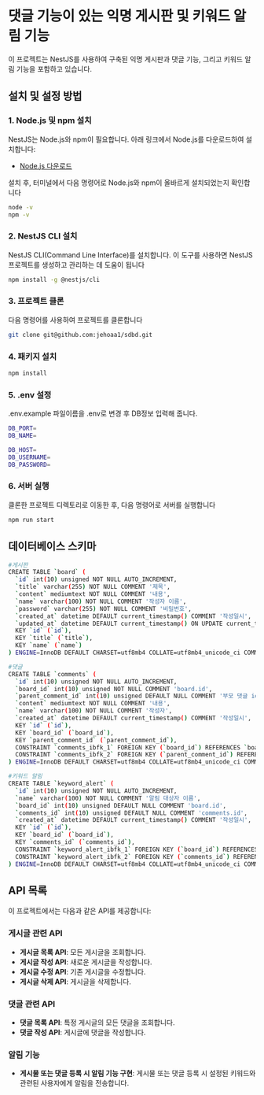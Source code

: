 # 댓글 기능이 있는 익명 게시판 및 키워드 알림 기능

이 프로젝트는 NestJS를 사용하여 구축된 익명 게시판과 댓글 기능, 그리고 키워드 알림 기능을 포함하고 있습니다.

## 설치 및 설정 방법

### 1. Node.js 및 npm 설치

NestJS는 Node.js와 npm이 필요합니다. 아래 링크에서 Node.js를 다운로드하여 설치합니다:

- [Node.js 다운로드](https://nodejs.org/)

설치 후, 터미널에서 다음 명령어로 Node.js와 npm이 올바르게 설치되었는지 확인합니다

```bash
node -v
npm -v
```

### 2. NestJS CLI 설치

NestJS CLI(Command Line Interface)를 설치합니다. 이 도구를 사용하면 NestJS 프로젝트를 생성하고 관리하는 데 도움이 됩니다

```bash
npm install -g @nestjs/cli
```

### 3. 프로젝트 클론

다음 명령어를 사용하여 프로젝트를 클론합니다

```bash
git clone git@github.com:jehoaa1/sdbd.git
```

### 4. 패키지 설치

```bash
npm install
```

### 5. .env 설정

.env.example 파일이름을 .env로 변경 후 DB정보 입력해 줍니다.

```bash
DB_PORT=
DB_NAME=

DB_HOST=
DB_USERNAME=
DB_PASSWORD=
```

### 6. 서버 실행

클론한 프로젝트 디렉토리로 이동한 후, 다음 명령어로 서버를 실행합니다

```bash
npm run start
```

## 데이터베이스 스키마

```bash
#게시판
CREATE TABLE `board` (
  `id` int(10) unsigned NOT NULL AUTO_INCREMENT,
  `title` varchar(255) NOT NULL COMMENT '제목',
  `content` mediumtext NOT NULL COMMENT '내용',
  `name` varchar(100) NOT NULL COMMENT '작성자 이름',
  `password` varchar(255) NOT NULL COMMENT '비밀번호',
  `created_at` datetime DEFAULT current_timestamp() COMMENT '작성일시',
  `updated_at` datetime DEFAULT current_timestamp() ON UPDATE current_timestamp() COMMENT '수정일시',
  KEY `id` (`id`),
  KEY `title` (`title`),
  KEY `name` (`name`)
) ENGINE=InnoDB DEFAULT CHARSET=utf8mb4 COLLATE=utf8mb4_unicode_ci COMMENT='게시판';
```

```bash
#댓글
CREATE TABLE `comments` (
  `id` int(10) unsigned NOT NULL AUTO_INCREMENT,
  `board_id` int(10) unsigned NOT NULL COMMENT 'board.id',
  `parent_comment_id` int(10) unsigned DEFAULT NULL COMMENT '부모 댓글 id',
  `content` mediumtext NOT NULL COMMENT '내용',
  `name` varchar(100) NOT NULL COMMENT '작성자',
  `created_at` datetime DEFAULT current_timestamp() COMMENT '작성일시',
  KEY `id` (`id`),
  KEY `board_id` (`board_id`),
  KEY `parent_comment_id` (`parent_comment_id`),
  CONSTRAINT `comments_ibfk_1` FOREIGN KEY (`board_id`) REFERENCES `board` (`id`) ON DELETE CASCADE,
  CONSTRAINT `comments_ibfk_2` FOREIGN KEY (`parent_comment_id`) REFERENCES `comments` (`id`) ON DELETE CASCADE
) ENGINE=InnoDB DEFAULT CHARSET=utf8mb4 COLLATE=utf8mb4_unicode_ci COMMENT='댓글';

```

```bash
#키워드 알림
CREATE TABLE `keyword_alert` (
  `id` int(10) unsigned NOT NULL AUTO_INCREMENT,
  `name` varchar(100) NOT NULL COMMENT '알림 대상자 이름',
  `board_id` int(10) unsigned DEFAULT NULL COMMENT 'board.id',
  `comments_id` int(10) unsigned DEFAULT NULL COMMENT 'comments.id',
  `created_at` datetime DEFAULT current_timestamp() COMMENT '작성일시',
  KEY `id` (`id`),
  KEY `board_id` (`board_id`),
  KEY `comments_id` (`comments_id`),
  CONSTRAINT `keyword_alert_ibfk_1` FOREIGN KEY (`board_id`) REFERENCES `board` (`id`) ON DELETE CASCADE,
  CONSTRAINT `keyword_alert_ibfk_2` FOREIGN KEY (`comments_id`) REFERENCES `comments` (`id`) ON DELETE CASCADE
) ENGINE=InnoDB DEFAULT CHARSET=utf8mb4 COLLATE=utf8mb4_unicode_ci COMMENT='키워드 알림';
```

## API 목록

이 프로젝트에서는 다음과 같은 API를 제공합니다:

### 게시글 관련 API

- **게시글 목록 API**: 모든 게시글을 조회합니다.
- **게시글 작성 API**: 새로운 게시글을 작성합니다.
- **게시글 수정 API**: 기존 게시글을 수정합니다.
- **게시글 삭제 API**: 게시글을 삭제합니다.

### 댓글 관련 API

- **댓글 목록 API**: 특정 게시글의 모든 댓글을 조회합니다.
- **댓글 작성 API**: 게시글에 댓글을 작성합니다.

### 알림 기능

- **게시물 또는 댓글 등록 시 알림 기능 구현**: 게시물 또는 댓글 등록 시 설정된 키워드와 관련된 사용자에게 알림을 전송합니다.

